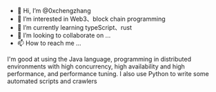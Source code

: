 - 👋 Hi, I’m @0xchengzhang
- 👀 I’m interested in Web3、block chain programming
- 🌱 I’m currently learning typeScript、rust
- 💞️ I’m looking to collaborate on ...
- 📫 How to reach me ...

I'm good at using the Java language, programming in distributed environments with high concurrency, high availability and high performance, and performance tuning. I also use Python to write some automated scripts and crawlers


<!---
0xchengzhang/0xchengzhang is a ✨ special ✨ repository because its `README.md` (this file) appears on your GitHub profile.
You can click the Preview link to take a look at your changes.
--->

